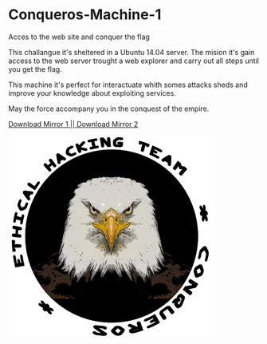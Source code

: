 # Conqueros-Machine-1
Acces to the web site and conquer the flag

This challangue it's sheltered in a Ubuntu 14.04 server.
The mision it's gain access to the web server trought a web explorer and carry out all steps until you get the flag.

This machine it's perfect for interactuate whith somes attacks sheds and improve your knowledge about exploiting services.


May the force accompany you in the conquest of the empire.

<a href="https://drive.google.com/open?id=1Zil2WajgODyZww3kRCQmGTE13pO5SgBH" title="Download Mirror 1">Download Mirror 1 ||       </a>
<a href="https://mega.nz/#!OcwWECBT!jTZVR1a4VtlL2KYnnqIH1vHIqAgzdt6qg7AiDAI7K1U" title="Download Mirror 2">Download Mirror 2</a>
<br/><br/>
![alt text](https://github.com/kakatito22/Conqueros-Machine-1/blob/master/LOGO.png)

